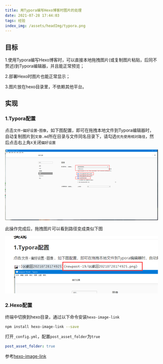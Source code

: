 ```yaml
---
title: 用Typora编写Hexo博客时图片的处理
date: 2021-07-28 17:44:03
tags: 经验
index_img: /assets/headImg/typora.png
---
```


## 目标

1.使用Typora编写Hexo博客时，可以直接本地拖拽图片(或复制图片粘贴，后同不赘述)到Typora编辑器，并且能正常预览；

2.部署Hexo时图片也能正常显示；

3.图片放在hexo目录里，不依赖其他平台。

<!--more-->

## 实现

### 1.Typora配置

点击`文件`-`偏好设置`-`图像`，如下图配置，即可在拖拽本地文件到Typora编辑器时，自动复制图片到`文章.md`所在目录与文件同名目录下，请勾选`优先使用相对路径`，然后点击右上角`X`关闭`偏好设置`

![QQ截图20210728174925](newpost-19/QQ截图20210728174925.png)

此操作完成后，拖拽图片可以看到路径变成类似下图

![image-20210728175340652](newpost-19/image-20210728175340652.png)

### 2.Hexo配置

终端中切换到hexo目录，通过以下命令安装`hexo-image-link`

```sh
npm install hexo-image-link --save
```

打开`_config.yml`，配置`post_asset_folder`为`true`

```yml
post_asset_folder: true
```



参考[hexo-image-link](https://github.com/cocowool/hexo-image-link)
